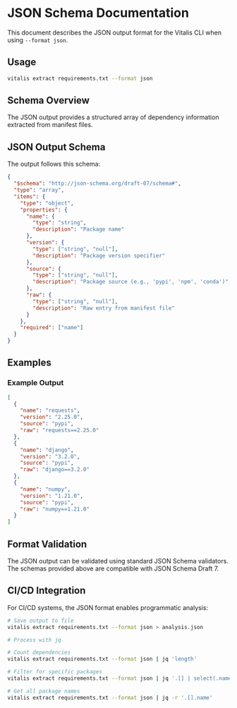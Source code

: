 # JSON Schema Documentation

This document describes the JSON output format for the Vitalis CLI when using `--format json`.

## Usage

```bash
vitalis extract requirements.txt --format json
```

## Schema Overview

The JSON output provides a structured array of dependency information extracted from manifest files.

## JSON Output Schema

The output follows this schema:

```json
{
  "$schema": "http://json-schema.org/draft-07/schema#",
  "type": "array",
  "items": {
    "type": "object",
    "properties": {
      "name": {
        "type": "string",
        "description": "Package name"
      },
      "version": {
        "type": ["string", "null"],
        "description": "Package version specifier"
      },
      "source": {
        "type": ["string", "null"],
        "description": "Package source (e.g., 'pypi', 'npm', 'conda')"
      },
      "raw": {
        "type": ["string", "null"],
        "description": "Raw entry from manifest file"
      }
    },
    "required": ["name"]
  }
}
```

## Examples

### Example Output

```json
[
  {
    "name": "requests",
    "version": "2.25.0",
    "source": "pypi",
    "raw": "requests==2.25.0"
  },
  {
    "name": "django",
    "version": "3.2.0",
    "source": "pypi",
    "raw": "django==3.2.0"
  },
  {
    "name": "numpy",
    "version": "1.21.0",
    "source": "pypi",
    "raw": "numpy==1.21.0"
  }
]
```

## Format Validation

The JSON output can be validated using standard JSON Schema validators. The schemas provided above are compatible with JSON Schema Draft 7.

## CI/CD Integration

For CI/CD systems, the JSON format enables programmatic analysis:

```bash
# Save output to file
vitalis extract requirements.txt --format json > analysis.json

# Process with jq

# Count dependencies
vitalis extract requirements.txt --format json | jq 'length'

# Filter for specific packages
vitalis extract requirements.txt --format json | jq '.[] | select(.name == "requests")'

# Get all package names
vitalis extract requirements.txt --format json | jq -r '.[].name'
```
